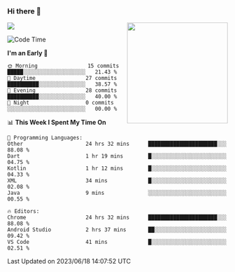 ### Hi there 👋

![](https://metrics.lecoq.io/itaowu?template=classic&config.timezone=Asia%2FShanghai)
<img align='right' src="https://media.giphy.com/media/M9gbBd9nbDrOTu1Mqx/giphy.gif" width="230">

<!--START_SECTION:waka-->
![Code Time](http://img.shields.io/badge/Code%20Time-90%20hrs%206%20mins-blue)

**I'm an Early 🐤** 

```text
🌞 Morning                15 commits          █████░░░░░░░░░░░░░░░░░░░░   21.43 % 
🌆 Daytime                27 commits          ██████████░░░░░░░░░░░░░░░   38.57 % 
🌃 Evening                28 commits          ██████████░░░░░░░░░░░░░░░   40.00 % 
🌙 Night                  0 commits           ░░░░░░░░░░░░░░░░░░░░░░░░░   00.00 % 
```


📊 **This Week I Spent My Time On** 

```text
💬 Programming Languages: 
Other                    24 hrs 32 mins      ██████████████████████░░░   88.08 % 
Dart                     1 hr 19 mins        █░░░░░░░░░░░░░░░░░░░░░░░░   04.75 % 
Kotlin                   1 hr 12 mins        █░░░░░░░░░░░░░░░░░░░░░░░░   04.33 % 
XML                      34 mins             █░░░░░░░░░░░░░░░░░░░░░░░░   02.08 % 
Java                     9 mins              ░░░░░░░░░░░░░░░░░░░░░░░░░   00.55 % 

🔥 Editors: 
Chrome                   24 hrs 32 mins      ██████████████████████░░░   88.08 % 
Android Studio           2 hrs 37 mins       ██░░░░░░░░░░░░░░░░░░░░░░░   09.42 % 
VS Code                  41 mins             █░░░░░░░░░░░░░░░░░░░░░░░░   02.51 % 
```


 Last Updated on 2023/06/18 14:07:52 UTC
<!--END_SECTION:waka-->

<!--
**itaowu/itaowu** is a ✨ _special_ ✨ repository because its `README.md` (this file) appears on your GitHub profile.

Here are some ideas to get you started:

- 🔭 I’m currently working on ...
- 🌱 I’m currently learning ...
- 👯 I’m looking to collaborate on ...
- 🤔 I’m looking for help with ...
- 💬 Ask me about ...
- 📫 How to reach me: ...
- 😄 Pronouns: ...
- ⚡ Fun fact: ...
-->
